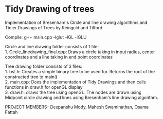 # Tidy Drawing of trees
Implementation of Bresenham's Circle and line drawing algorithms and Tidier Drawings of Trees by Reingold and Tilford.

Compile: g++ main.cpp -lglut -lGL -lGLU

Circle and line drawing folder consists of 1 file:  
	1. Circle_linedrawing_final.cpp: Draws a circle taking in input radius, center coordinates and a line taking in end point coordinates  
  
Tree drawing folder consists of 3 files:  
	1. bst.h: Creates a simple binary tree to be used for. Returns the root of the constructed tree to main()  
	2. main.cpp: Does the implementation of Tidy Drawings and then calls functions in draw.h for openGL display  
	3. draw.h: draws the tree using openGL. The nodes are drawn using Midpoint circle drawing and lines using Bresenham's line drawing algorithm.  
  
  
PROJECT MEMBERS- Deepanshu Mody, Mahesh Swaminathan, Osama Fattah
